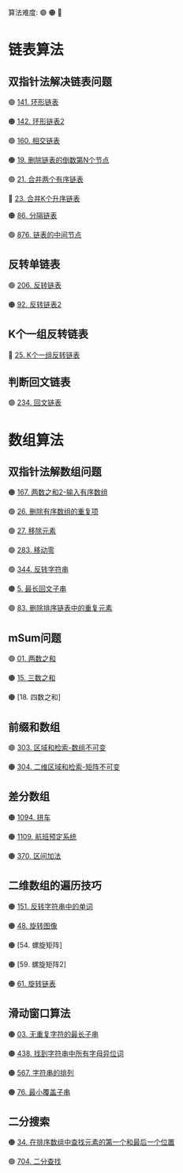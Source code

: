 
算法难度: 🟢 🟠 🔴

# 链表算法

## 双指针法解决链表问题

🟢 [141. 环形链表](src/main/java/com/hwy/kotlin/CH141.java)

🟠 [142. 环形链表2](src/main/java/com/hwy/kotlin/CH142.java)

🟢 [160. 相交链表](src/main/java/com/hwy/kotlin/CH160.java)

🟠 [19. 删除链表的倒数第N个节点](src/main/java/com/hwy/kotlin/CH19.java)

🟢 [21. 合并两个有序链表](src/main/java/com/hwy/kotlin/CH21.java)

🔴 [23. 合并K个升序链表](src/main/java/com/hwy/kotlin/CH23.java)

🟠 [86. 分隔链表](src/main/java/com/hwy/kotlin/CH86.java)

🟢 [876. 链表的中间节点](src/main/java/com/hwy/kotlin/CH876.java)

## 反转单链表

🟢 [206. 反转链表](src/main/java/com/hwy/kotlin/CH206.java)

🟠 [92. 反转链表2](src/main/java/com/hwy/kotlin/CH92.java)

## K个一组反转链表

🔴 [25. K个一组反转链表](src/main/java/com/hwy/kotlin/CH25.java)

## 判断回文链表

🟢 [234. 回文链表](src/main/java/com/hwy/kotlin/CH234.java)

# 数组算法

## 双指针法解数组问题

🟠 [167. 两数之和2-输入有序数组](src/main/java/com/hwy/kotlin/CH167.java)

🟢 [26. 删除有序数组的重复项](src/main/java/com/hwy/kotlin/CH26.java)

🟢 [27. 移除元素](src/main/java/com/hwy/kotlin/CH27.java)

🟢 [283. 移动零](src/main/java/com/hwy/kotlin/CH283.java)

🟢 [344. 反转字符串](src/main/java/com/hwy/kotlin/CH344.java)

🟠 [5. 最长回文子串](src/main/java/com/hwy/kotlin/CH05.java)

🟢 [83. 删除排序链表中的重复元素](src/main/java/com/hwy/kotlin/CH83.java)

## mSum问题

🟢 [01. 两数之和](src/main/java/com/hwy/kotlin/CH01.java)

🟠 [15. 三数之和](src/main/java/com/hwy/kotlin/CH15.java)

🟠 [18. 四数之和]

## 前缀和数组

🟢 [303. 区域和检索-数组不可变](src/main/java/com/hwy/kotlin/CH303.java)

🟠 [304. 二维区域和检索-矩阵不可变](src/main/java/com/hwy/kotlin/CH304.java)

## 差分数组

🟠 [1094. 拼车](src/main/java/com/hwy/kotlin/CH1094.java)

🟠 [1109. 航班预定系统](src/main/java/com/hwy/kotlin/CH1109.java)

🟠 [370. 区间加法](src/main/java/com/hwy/kotlin/CH370.java)

## 二维数组的遍历技巧

🟠 [151. 反转字符串中的单词](src/main/java/com/hwy/kotlin/CH151.java)

🟠 [48. 旋转图像](src/main/java/com/hwy/kotlin/CH48.java)

🟠 [54. 螺旋矩阵]

🟠 [59. 螺旋矩阵2]

🟠 [61. 旋转链表](src/main/java/com/hwy/kotlin/CH61.java)

## 滑动窗口算法

🟠 [03. 无重复字符的最长子串](src/main/java/com/hwy/kotlin/CH03.java)

🟠 [438. 找到字符串中所有字母异位词](src/main/java/com/hwy/kotlin/CH438.java)

🟠 [567. 字符串的排列](src/main/java/com/hwy/kotlin/CH567.java)

🟠 [76. 最小覆盖子串](src/main/java/com/hwy/kotlin/CH76.java)

## 二分搜索

🟠 [34. 在排序数组中查找元素的第一个和最后一个位置](src/main/java/com/hwy/kotlin/CH34.java)

🟢 [704. 二分查找](src/main/java/com/hwy/kotlin/CH704.java)





